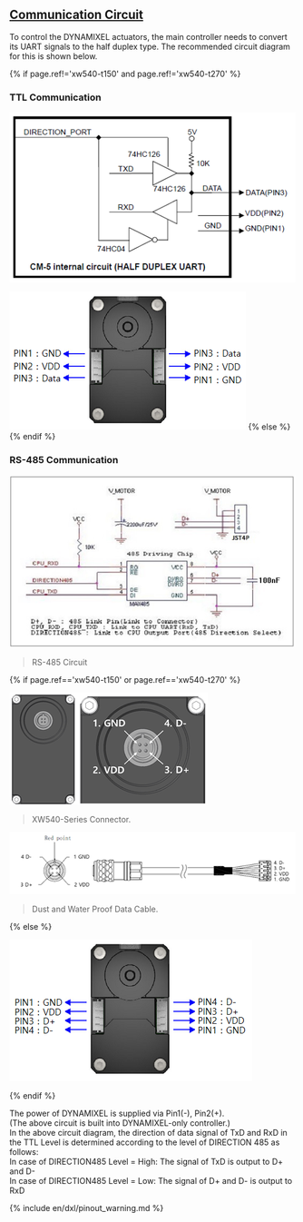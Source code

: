 ## [Communication Circuit](#communication-circuit)
To control the DYNAMIXEL actuators, the main controller needs to convert its UART signals to the half duplex type. The recommended circuit diagram for this is shown below.

{% if page.ref!='xw540-t150' and page.ref!='xw540-t270' %}
### TTL Communication
![](/assets/images/dxl/ttl_circuit.png)

![](/assets/images/dxl/x/x_series_ttl_pin.png)
{% else %}{% endif %}

### RS-485 Communication
![](/assets/images/dxl/x/x_series_485_circuit.jpg)  
> RS-485 Circuit 

{% if page.ref=='xw540-t150' or page.ref=='xw540-t270' %}  

![](/assets/images/dxl/x/xw/xw_series_485_pin.png)  
> XW540-Series Connector.

![](/assets/images/dxl/x/xw/xw_series_485_pin_connector.png)
> Dust and Water Proof Data Cable.

{% else %}

![](/assets/images/dxl/x/x_series_485_pin.png)

{% endif %}

The power of DYNAMIXEL is supplied via Pin1(-), Pin2(+).  
(The above circuit is built into DYNAMIXEL-only controller.)  
In the above circuit diagram, the direction of data signal of TxD and RxD in the TTL Level is determined according to the level of DIRECTION 485 as follows:  
In case of DIRECTION485 Level = High: The signal of TxD is output to D+ and D-  
In case of DIRECTION485 Level = Low: The signal of D+ and D- is output to RxD  

{% include en/dxl/pinout_warning.md %}
